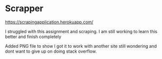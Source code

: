 # Scrapper

https://scrapingapplication.herokuapp.com/

I struggled with this assignment and scraping. I am still working to learn this better and finish completely

Added PNG file to show I got it to work with another site still wondering and dont want to give up on doing stack overflow.
